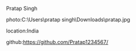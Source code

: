Pratap Singh

photo:C:\Users\pratap singh\Downloads\pratap.jpg

location:India

github:https://github.com/Pratap1234567/
